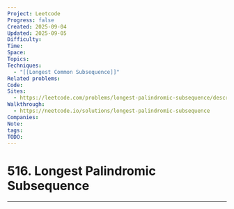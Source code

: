 ```yaml
---
Project: Leetcode
Progress: false
Created: 2025-09-04
Updated: 2025-09-05
Difficulty:
Time:
Space:
Topics:
Techniques:
  - "[[Longest Common Subsequence]]"
Related problems:
Code:
Sites:
  - https://leetcode.com/problems/longest-palindromic-subsequence/description
Walkthrough:
  - https://neetcode.io/solutions/longest-palindromic-subsequence
Companies:
Note:
tags:
TODO:
---
```

# 516. Longest Palindromic Subsequence
---
